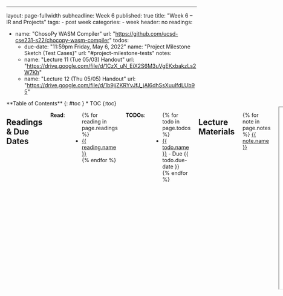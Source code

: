 ---
layout: page-fullwidth
subheadline: Week 6
published: true
title:  "Week 6 – IR and Projects"
tags:
    - post week
categories:
    - week
header: no
readings:
  - name: "ChosoPy WASM Compiler"
    url: "https://github.com/ucsd-cse231-s22/chocopy-wasm-compiler"
todos:
    - due-date: "11:59pm Friday, May 6, 2022"
      name: "Project Milestone Sketch (Test Cases)"
      url: "#project-milestone-tests"
notes:
    - name: "Lecture 11 (Tue 05/03) Handout"
      url: "https://drive.google.com/file/d/1CzX_uN_EiX2S6M3uVgEKxbakzLs2W7Kh"
    - name: "Lecture 12 (Thu 05/05) Handout"
      url: "https://drive.google.com/file/d/1b9jjZKRYvJfJ_jAl6dhSsXuuIfdLUb95"


<div class="row">
<div class="medium-4 medium-push-8 columns" markdown="1">
<div class="panel radius fixed-toc"  data-options="sticky_on:large" markdown="1">
**Table of Contents**
{: #toc }
*  TOC
{:toc}
</div>
</div><!-- /.medium-4.columns -->

<div class="medium-8 medium-pull-4 columns" markdown="1">

## Readings & Due Dates

**Read**:

<ul>
{% for reading in page.readings %}
<li><a target="_blank" href="{{ reading.url }}">{{ reading.name }}</a></li>
{% endfor %}
</ul>

**TODOs**:

<ul>
{% for todo in page.todos %}
<li><a target="_blank" href="{{ todo.url }}">{{ todo.name }}</a> - Due {{ todo.due-date }}</li>
{% endfor %}
</ul>

## Lecture Materials

{% for note in page.notes %}
<a href="{{ note.url }}">{{ note.name }}</a>
<iframe src="{{ note.url }}/preview" width="640" height="480" allow="autoplay"></iframe>
{% else %}
_Links to podcasts, notes, and code from class will be here after they're created!_
{% endfor %}

## Project Milestone Tests

For your first task, you need to meet with your group (reminder – group
assignments [here on Piazza](https://piazza.com/class/l19qaxisql23rt?cid=431))
and decide on what your first milestone ought to look like. There are a few main
goals here:

- Meet your group and start communication with them
- Commit to some test cases you'll pass by the end of week 7
- Report back on changes you think will be needed to the AST and other shared
interfaces, for cross-team communication

All of these goals apply to **both** the ChocoPy teams and the teams working on
the big compiler!

You will submit a **Pull Request** to:

- For compiler A: [https://github.com/ucsd-cse231-s22/chocopy-wasm-compiler-A](https://github.com/ucsd-cse231-s22/chocopy-wasm-compiler-A)
- For compiler B: [https://github.com/ucsd-cse231-s22/chocopy-wasm-compiler-B](https://github.com/ucsd-cse231-s22/chocopy-wasm-compiler-B)

- In the directory `designs/`, add a file called `<projectname>-design.md`, with
the following contents **10** test cases that your team commits to passing by
the end of week 7. They should be meaningfully different from one another. Most
of these will be Python programs, like `print(len("abcd"))` should print `4` for
the strings group.

  In particular, some of the more complex topics like closures, memory
  management, or optimization might not have obvious week-1 candidates. If
  you're not sure what you'll be able to get done in a week, ask. There is
  probably some other kind of test you can write other than a Python program. 

- A list of _all_ changes you want to make to the AST, IR, and built-in
libraries to support your test cases. This can be through a combination of
actual changes you make and suggest via PR (e.g. change `ast.ts`, then push the
commit and include it in the PR), and listed descriptions in your `design.md`
file. For AST/IR changes, write out in detail what's an expression, what's a
value, what's a string, etc. For new files like `memory.wat`, describe which
functions will go there.

- A description of any new functions, datatypes, and/or files added to the
codebase. These can be actual code diffs in the PR _or_ written in your
`design.md`.

- A description of the value representation and memory layout for any new
runtime values you will add. These should be described in `design.md` rather
than implemented directly.

If you're working on ChocoPy, think carefully about if your tests should span
multiple features, or if there's a feature you want to focus on first. You will
still need to make all of ChocoPy work by the end of the quarter, but you might
prefer to make simple cases work across all features, or finish e.g. all of
lists before moving on.

You might not need to fill out all of these sections depending on your project
(aside from having 10 useful scenarios/tests you want to make work). Just note
it explicitly if you don't think you'll make a particular category of changes.

On Gradescope, you'll submit a _group_ assignment with a link to your PR to the
"Project Milestone Proposal" assignment.

We might give you feedback next week nudging you to be less (or more!)
ambitious, and coordinate across groups that are trying to add similar library
functions, features, or AST constructs.

